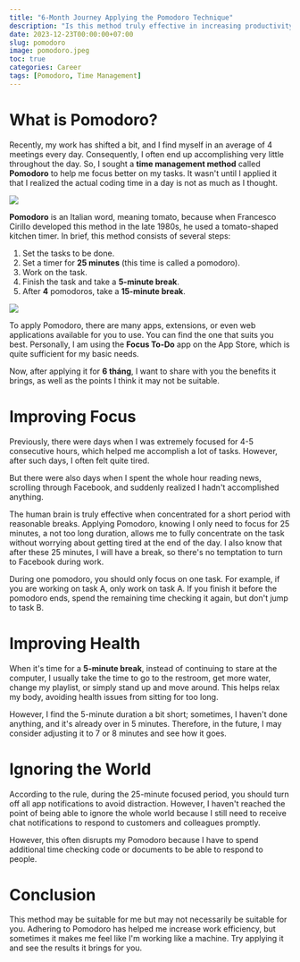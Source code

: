 ```yaml
---
title: "6-Month Journey Applying the Pomodoro Technique"
description: "Is this method truly effective in increasing productivity, as rumored? Join me in this article to explore my journey of applying it at work."
date: 2023-12-23T00:00:00+07:00
slug: pomodoro
image: pomodoro.jpeg
toc: true
categories: Career
tags: [Pomodoro, Time Management]
---
```


# What is Pomodoro?
Recently, my work has shifted a bit, and I find myself in an average of 4 meetings every day. Consequently, I often end up accomplishing very little throughout the day. So, I sought a **time management method** called **Pomodoro** to help me focus better on my tasks. It wasn't until I applied it that I realized the actual coding time in a day is not as much as I thought.

![](https://images.viblo.asia/9c5947e2-ba9e-4417-92ca-3058ed584b31.jpeg)

**Pomodoro** is an Italian word, meaning tomato, because when Francesco Cirillo developed this method in the late 1980s, he used a tomato-shaped kitchen timer. In brief, this method consists of several steps:
1. Set the tasks to be done.
2. Set a timer for **25 minutes** (this time is called a pomodoro).
3. Work on the task.
4. Finish the task and take a **5-minute break**.
5. After **4** pomodoros, take a **15-minute break**.

![](https://images.viblo.asia/b8f36fd2-ae84-4f1b-8a63-5a61e9c2f86c.png)

To apply Pomodoro, there are many apps, extensions, or even web applications available for you to use. You can find the one that suits you best. Personally, I am using the **Focus To-Do** app on the App Store, which is quite sufficient for my basic needs.

Now, after applying it for **6 tháng**, I want to share with you the benefits it brings, as well as the points I think it may not be suitable.

# Improving Focus
Previously, there were days when I was extremely focused for 4-5 consecutive hours, which helped me accomplish a lot of tasks. However, after such days, I often felt quite tired.

But there were also days when I spent the whole hour reading news, scrolling through Facebook, and suddenly realized I hadn't accomplished anything.

The human brain is truly effective when concentrated for a short period with reasonable breaks. Applying Pomodoro, knowing I only need to focus for 25 minutes, a not too long duration, allows me to fully concentrate on the task without worrying about getting tired at the end of the day. I also know that after these 25 minutes, I will have a break, so there's no temptation to turn to Facebook during work.

During one pomodoro, you should only focus on one task. For example, if you are working on task A, only work on task A. If you finish it before the pomodoro ends, spend the remaining time checking it again, but don't jump to task B.

# Improving Health
When it's time for a **5-minute break**, instead of continuing to stare at the computer, I usually take the time to go to the restroom, get more water, change my playlist, or simply stand up and move around. This helps relax my body, avoiding health issues from sitting for too long.

However, I find the 5-minute duration a bit short; sometimes, I haven't done anything, and it's already over in 5 minutes. Therefore, in the future, I may consider adjusting it to 7 or 8 minutes and see how it goes.

# Ignoring the World
According to the rule, during the 25-minute focused period, you should turn off all app notifications to avoid distraction. However, I haven't reached the point of being able to ignore the whole world because I still need to receive chat notifications to respond to customers and colleagues promptly.

However, this often disrupts my Pomodoro because I have to spend additional time checking code or documents to be able to respond to people.

# Conclusion
This method may be suitable for me but may not necessarily be suitable for you. Adhering to Pomodoro has helped me increase work efficiency, but sometimes it makes me feel like I'm working like a machine. Try applying it and see the results it brings for you.
